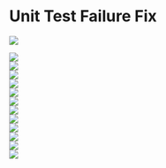 # Unit Test Failure Fix

<img src="./unit-test-failures-images/13.png"/><br/>

<img src="./unit-test-failures-images/1.png"/><br/>
<img src="./unit-test-failures-images/2.png"/><br/>
<img src="./unit-test-failures-images/3.png"/><br/>
<img src="./unit-test-failures-images/4.png"/><br/>
<img src="./unit-test-failures-images/5.png"/><br/>
<img src="./unit-test-failures-images/6.png"/><br/>
<img src="./unit-test-failures-images/7.png"/><br/>
<img src="./unit-test-failures-images/8.png"/><br/>
<img src="./unit-test-failures-images/9.png"/><br/>
<img src="./unit-test-failures-images/10.png"/><br/>
<img src="./unit-test-failures-images/11.png"/><br/>
<img src="./unit-test-failures-images/12.png"/><br/>
